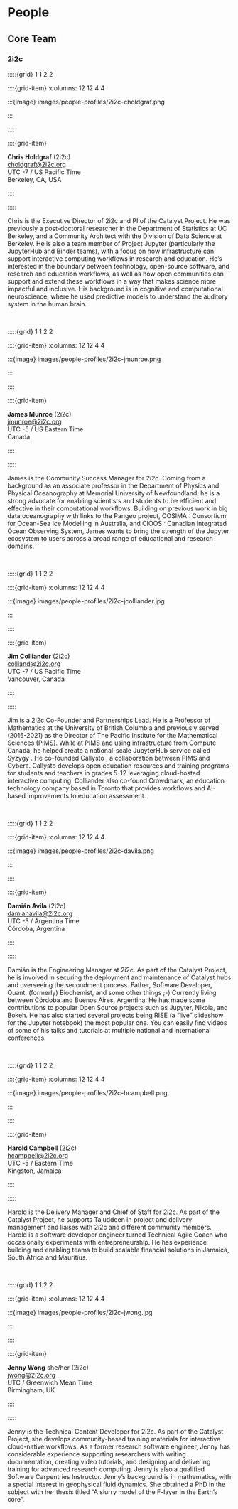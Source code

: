 # People

## Core Team

### 2i2c

:::::{grid} 1 1 2 2

::::{grid-item}
:columns: 12 12 4 4

:::{image} images/people-profiles/2i2c-choldgraf.png

:::

::::

::::{grid-item}

**Chris Holdgraf** (2i2c) \
choldgraf@2i2c.org \
UTC -7 / US Pacific Time \
Berkeley, CA, USA

::::

:::::

Chris is the Executive Director of 2i2c and PI of the Catalyst Project. He was previously a post-doctoral researcher in the Department of Statistics at UC Berkeley, and a Community Architect with the Division of Data Science at Berkeley. He is also a team member of Project Jupyter (particularly the JupyterHub and Binder teams), with a focus on how infrastructure can support interactive computing workflows in research and education. He’s interested in the boundary between technology, open-source software, and research and education workflows, as well as how open communities can support and extend these workflows in a way that makes science more impactful and inclusive. His background is in cognitive and computational neuroscience, where he used predictive models to understand the auditory system in the human brain.

<br>

:::::{grid} 1 1 2 2

::::{grid-item}
:columns: 12 12 4 4

:::{image} images/people-profiles/2i2c-jmunroe.png

:::

::::

::::{grid-item}

**James Munroe** (2i2c) \
jmunroe@2i2c.org \
UTC -5 / US Eastern Time  \
Canada


::::

:::::

James is the Community Success Manager for 2i2c. Coming from a background as an associate professor in the Department of Physics and Physical Oceanography at Memorial University of Newfoundland, he is a strong advocate for enabling scientists and students to be efficient and effective in their computational workflows. Building on previous work in big data oceanography with links to the Pangeo project, COSIMA : Consortium for Ocean-Sea Ice Modelling in Australia, and CIOOS : Canadian Integrated Ocean Observing System, James wants to bring the strength of the Jupyter ecosystem to users across a broad range of educational and research domains.

<br>

:::::{grid} 1 1 2 2

::::{grid-item}
:columns: 12 12 4 4

:::{image} images/people-profiles/2i2c-jcolliander.jpg

:::

::::

::::{grid-item}

**Jim Colliander** (2i2c) \
colliand@2i2c.org \
UTC -7 / US Pacific Time  \
Vancouver, Canada


::::

:::::

Jim is a 2i2c Co-Founder and Partnerships Lead. He is a Professor of Mathematics at the University of British Columbia and previously served (2016-2021) as the Director of The Pacific Institute for the Mathematical Sciences (PIMS). While at PIMS and using infrastructure from Compute Canada, he helped create a national-scale JupyterHub service called Syzygy . He co-founded Callysto , a collaboration between PIMS and Cybera. Callysto develops open education resources and training programs for students and teachers in grades 5-12 leveraging cloud-hosted interactive computing. Colliander also co-found Crowdmark, an education technology company based in Toronto that provides workflows and AI-based improvements to education assessment.

<br>

:::::{grid} 1 1 2 2

::::{grid-item}
:columns: 12 12 4 4

:::{image} images/people-profiles/2i2c-davila.png

:::

::::

::::{grid-item}

**Damián Avila** (2i2c) \
damianavila@2i2c.org \
UTC -3 / Argentina Time  \
Córdoba, Argentina


::::

:::::

Damián is the Engineering Manager at 2i2c. As part of the Catalyst Project, he is involved in securing the deployment and maintenance of Catalyst hubs and overseeing the secondment process. Father, Software Developer, Quant, (formerly) Biochemist, and some other things ;-) Currently living between Córdoba and Buenos Aires, Argentina. He has made some contributions to popular Open Source projects such as Jupyter, Nikola, and Bokeh. He has also started several projects being RISE (a “live” slideshow for the Jupyter notebook) the most popular one. You can easily find videos of some of his talks and tutorials at multiple national and international conferences.

<br>

:::::{grid} 1 1 2 2

::::{grid-item}
:columns: 12 12 4 4

:::{image} images/people-profiles/2i2c-hcampbell.png

:::

::::

::::{grid-item}

**Harold Campbell** (2i2c) \
hcampbell@2i2c.org \
UTC -5 / Eastern 
Time  \
Kingston, Jamaica


::::

:::::

Harold is the Delivery Manager and Chief of Staff for 2i2c. As part of the Catalyst Project, he supports Tajuddeen in project and delivery management and liaises with 2i2c and different community members. Harold is a software developer engineer turned Technical Agile Coach who occasionally experiments with entrepreneurship. He has experience building and enabling teams to build scalable financial solutions in Jamaica, South Africa and Mauritius.

<br>

:::::{grid} 1 1 2 2

::::{grid-item}
:columns: 12 12 4 4

:::{image} images/people-profiles/2i2c-jwong.jpg

:::

::::

::::{grid-item}

**Jenny Wong** she/her (2i2c) \
jwong@2i2c.org \
UTC / Greenwich Mean Time \
Birmingham, UK


::::

:::::

Jenny is the Technical Content Developer for 2i2c. As part of the Catalyst Project, she develops community-based training materials for interactive cloud-native workflows. As a former research software engineer, Jenny has considerable experience supporting researchers with writing documentation, creating video tutorials, and designing and delivering training for advanced research computing. Jenny is also a qualified Software Carpentries Instructor. Jenny’s background is in mathematics, with a special interest in geophysical fluid dynamics. She obtained a PhD in the subject with her thesis titled “A slurry model of the F-layer in the Earth’s core”.
